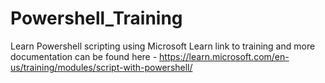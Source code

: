 # Powershell_Training
Learn Powershell scripting using Microsoft Learn 
link to training and more documentation can be found here - https://learn.microsoft.com/en-us/training/modules/script-with-powershell/
